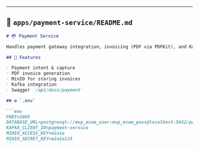 ---

## 📄 `apps/payment-service/README.md`

````md
# 💳 Payment Service

Handles payment gateway integration, invoicing (PDF via PDFKit), and Kafka events.

## 🚀 Features

- Payment intent & capture
- PDF invoice generation
- MinIO for storing invoices
- Kafka integration
- Swagger `/api/docs/payment`

## ⚙️ `.env`

```env
PORT=3005
DATABASE_URL=postgresql://mvp_ecom_user:mvp_ecom_pass@localhost:5432/payment_service_db
KAFKA_CLIENT_ID=payment-service
MINIO_ACCESS_KEY=minio
MINIO_SECRET_KEY=minio123
```
````
